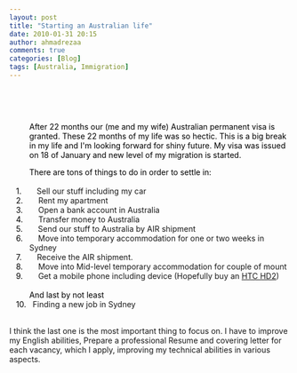 ```yaml
---
layout: post
title: "Starting an Australian life"
date: 2010-01-31 20:15
author: ahmadrezaa
comments: true
categories: [Blog]
tags: [Australia, Immigration]
---
```



 

<p style="font-family:Calibri;font-size:11pt;margin:0 0 0 .375in;"> 

<p class="MsoNormal" style="line-height:normal;margin:0 0 .0001pt 27pt;">
<p class="MsoNormal" style="margin-left:27pt;"><span style="color:black;">After 22 months our (me and my wife) Australian permanent visa is granted. These 22 months of my life was so hectic. This is a big break in my life and I'm looking forward for shiny future. My visa was issued on 18 of January and new level of my migration is started.</span><span></span>

<p class="MsoNormal" style="line-height:normal;margin:0 0 .0001pt 27pt;"><span><span style="color:black;">There are tons of things to do in order to settle in:</span></span><span></span>

<p class="MsoNormal" style="line-height:normal;margin:0 0 .0001pt 27pt;"><span><span style="color:black;"> </span></span><span></span>

<p class="MsoNormal" style="text-indent:-.25in;line-height:normal;vertical-align:middle;margin:0 0 .0001pt 27pt;"><span><span><span style="color:black;">1.<span>      <span> </span></span></span></span><span>Sell our stuff including my car</span></span><span></span>

<p class="MsoNormal" style="text-indent:-.25in;line-height:normal;vertical-align:middle;margin:0 0 .0001pt 27pt;"><span><span><span style="color:black;">2.<span>      <span> </span></span></span></span><span>Rent my apartment</span></span><span></span>

<p class="MsoNormal" style="text-indent:-.25in;line-height:normal;vertical-align:middle;margin:0 0 .0001pt 27pt;"><span><span><span style="color:black;">3.<span>      <span> </span></span></span></span><span>Open a bank account in Australia</span></span><span></span>

<p class="MsoNormal" style="text-indent:-.25in;line-height:normal;vertical-align:middle;margin:0 0 .0001pt 27pt;"><span><span><span style="color:black;">4.<span>      <span> </span></span></span></span><span>Transfer<span> <span>money</span></span> to Australia</span></span><span></span>

<p class="MsoNormal" style="text-indent:-.25in;line-height:normal;vertical-align:middle;margin:0 0 .0001pt 27pt;"><span><span><span style="color:black;">5.<span>      <span> </span></span></span></span><span>Send our stuff to Australia by AIR shipment</span></span><span></span>

<p class="MsoNormal" style="text-indent:-.25in;line-height:normal;vertical-align:middle;margin:0 0 .0001pt 27pt;"><span><span><span style="color:black;">6.<span>      <span> </span></span></span></span><span>Move into temporary accommodation for one or two weeks in Sydney</span></span><span></span>

<p class="MsoNormal" style="text-indent:-.25in;line-height:normal;vertical-align:middle;margin:0 0 .0001pt 27pt;"><span><span><span style="color:black;">7.<span>      <span> </span></span></span></span><span>Receive the AIR shipment.</span></span><span></span>

<p class="MsoNormal" style="text-indent:-.25in;line-height:normal;vertical-align:middle;margin:0 0 .0001pt 27pt;"><span><span><span style="color:black;">8.<span>      <span> </span></span></span></span><span>Move into Mid-level temporary accommodation for couple of mount</span></span><span></span>

<p class="MsoNormal" style="text-indent:-.25in;line-height:normal;vertical-align:middle;margin:0 0 .0001pt 27pt;"><span><span><span style="color:black;">9.<span>      <span> </span></span></span></span><span>Get a mobile phone including device (Hopefully buy an<span> </span></span><a href="https://www.htc.com/us/products/t-mobile-hd2" target="_blank">HTC HD2</a><span>)</span></span><span></span>

<p class="MsoNormal" style="line-height:normal;margin:0 0 .0001pt 27pt;"><span><span style="color:black;"> </span></span><span></span>

<p class="MsoNormal" style="line-height:normal;margin:0 0 .0001pt 27pt;"><span><span style="color:black;">And last by not least</span></span><span></span>

<p class="MsoNormal" style="text-indent:-.25in;line-height:normal;vertical-align:middle;margin:0 0 .0001pt 27pt;"><span><span><span style="color:black;">10.<span>  <span> </span></span></span></span><span>Finding a new job in Sydney</span></span><span></span>

<p class="MsoNormal" style="line-height:normal;margin:0 0 .0001pt 27pt;"><span><span style="color:black;"> </span></span><span></span>

<span><span>I think the last one is the most important thing to focus on. I have to improve my English abilities, Prepare a professional Resume and covering letter for each vacancy, which I apply, improving my technical abilities in various aspects.</span></span>

<p class="MsoNormal"> 



 



 

